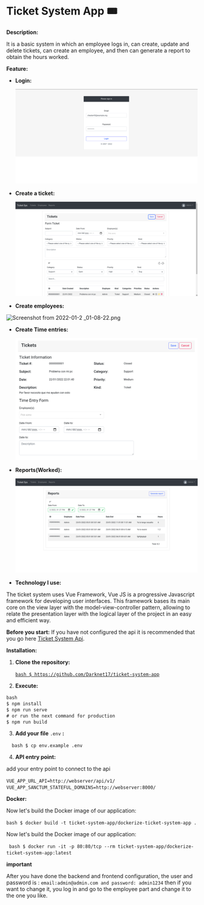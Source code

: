 # Ticket System App 🎟

**Description:**

It is a basic system in which an employee logs in, can create, update and delete tickets, can create an employee, and then can generate a report to obtain the hours worked.

**Feature:**

- **Login:**

  ![Screenshot from 2022-01-23 01-02-38.png](documentation/Screenshot_from_2022-01-23_01-02-38.png)

- **Create a ticket:**

  ![Screenshot from 2022-01-23 01-04-40.png](documentation/Screenshot_from_2022-01-23_01-04-40.png)

- **Create employees:**

 ![Screenshot from 2022-01-2 _01-08-22.png](documentation/Screenshot_from_2022-01-23_01-08-22.png)
    
- **Create Time entries:**

  ![Screenshot from 2022-01-23 01-04-56.png](documentation/Screenshot_from_2022-01-23_01-04-56.png)
    

- **Reports(Worked):**

  ![Screenshot from 2022-01-23 13-27-49.png](documentation/Screenshot_from_2022-01-23_13-27-49.png)
    
- **Technology I use:**

The ticket system uses Vue Framework, Vue JS is a progressive Javascript framework for developing user interfaces. This framework bases its main core on the view layer with the model-view-controller pattern, allowing to relate the presentation layer with the logical layer of the project in an easy and efficient way.

**Before you start:**
If you have not configured the api it is recommended that you go here [Ticket System Api](https://github.com/Darknet17/ticket-system-api "").

**Installation:**

1. **Clone the repository:**
    
    [`bash $ https://github.com/Darknet17/ticket-system-app`](https://github.com/Darknet17/ticket-system-app)


 2.  **Execute:** 

```
bash
$ npm install
$ npm run serve
# or run the next command for production
$ npm run build
```

 3.  **Add your file** `.env` **:**

 ` 
 bash
 $ cp env.example .env`

 4. **API entry point:**

add your entry point to connect to the api

`VUE_APP_URL_API=http://webserver/api/v1/` <br>
`VUE_APP_SANCTUM_STATEFUL_DOMAINS=http://webserver:8000/`


**Docker:**

Now let's build the Docker image of our application: 

`bash $ docker build -t ticket-system-app/dockerize-ticket-system-app .`

Now let's build the Docker image of our application:

` bash $ docker run -it -p 80:80/tcp --rm ticket-system-app/dockerize-ticket-system-app:latest`

**important**

After you have done the backend and frontend configuration, the user and password is :
`
email:admin@admin.com and password: admin1234
`
then if you want to change it, you log in and go to the employee part and change it to the one you like.
